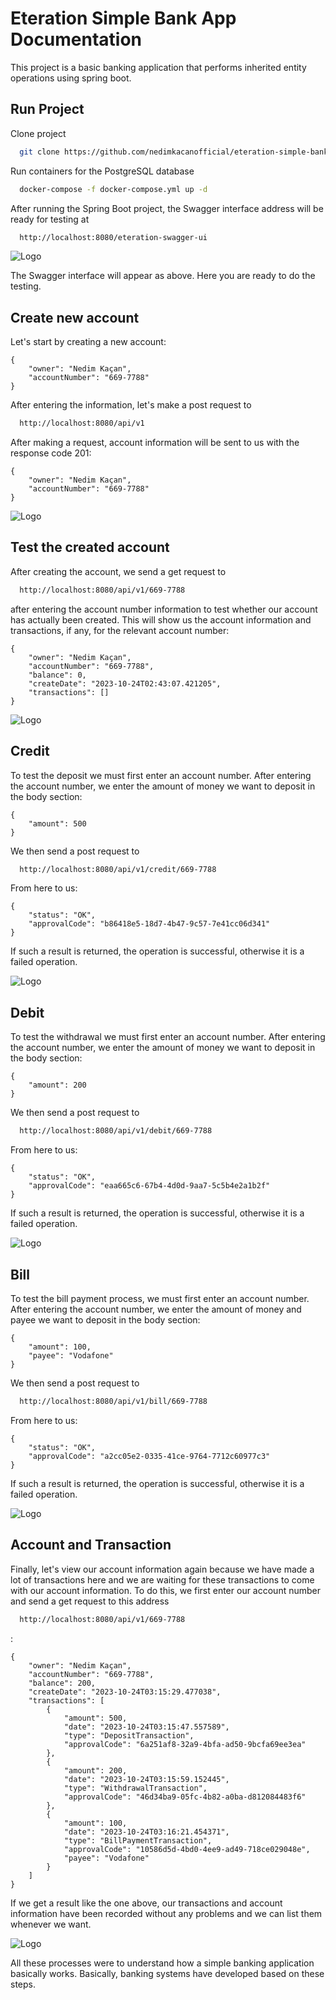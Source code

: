 
# Eteration Simple Bank App Documentation

This project is a basic banking application that performs inherited entity operations using spring boot.






## Run Project

Clone project

```bash
  git clone https://github.com/nedimkacanofficial/eteration-simple-bank.git
```

Run containers for the PostgreSQL database

```bash
  docker-compose -f docker-compose.yml up -d
```


After running the Spring Boot project, the Swagger interface address will be ready for testing at 

```bash
  http://localhost:8080/eteration-swagger-ui
```


![Logo](images/Screenshot_0.png)

The Swagger interface will appear as above. Here you are ready to do the testing.

## Create new account

Let's start by creating a new account:

    {
        "owner": "Nedim Kaçan",
        "accountNumber": "669-7788"
    }

After entering the information, let's make a post request to 

```bash
  http://localhost:8080/api/v1
```

After making a request, account information will be sent to us with the response code 201:
    
    {
        "owner": "Nedim Kaçan",
        "accountNumber": "669-7788"
    }

![Logo](images/Screenshot_1.png)

## Test the created account

After creating the account, we send a get request to 

```bash
  http://localhost:8080/api/v1/669-7788
```

after entering the account number information to test whether our account has actually been created. This will show us the account information and transactions, if any, for the relevant account number:

    {
        "owner": "Nedim Kaçan",
        "accountNumber": "669-7788",
        "balance": 0,
        "createDate": "2023-10-24T02:43:07.421205",
        "transactions": []
    }
![Logo](images/Screenshot_2.png)

## Credit

To test the deposit we must first enter an account number. After entering the account number, we enter the amount of money we want to deposit in the body section:
    
    {
        "amount": 500
    }

We then send a post request to 

```bash
  http://localhost:8080/api/v1/credit/669-7788
```

From here to us:
    
    {
        "status": "OK",
        "approvalCode": "b86418e5-18d7-4b47-9c57-7e41cc06d341"
    }

If such a result is returned, the operation is successful, otherwise it is a failed operation.

![Logo](images/Screenshot_3.png)

## Debit

To test the withdrawal we must first enter an account number. After entering the account number, we enter the amount of money we want to deposit in the body section:
    
    {
        "amount": 200
    }

We then send a post request to 

```bash
  http://localhost:8080/api/v1/debit/669-7788
```

From here to us:
    
    {
        "status": "OK",
        "approvalCode": "eaa665c6-67b4-4d0d-9aa7-5c5b4e2a1b2f"
    }

If such a result is returned, the operation is successful, otherwise it is a failed operation.

![Logo](images/Screenshot_4.png)

## Bill

To test the bill payment process, we must first enter an account number. After entering the account number, we enter the amount of money and payee we want to deposit in the body section:
    
    {
        "amount": 100,
        "payee": "Vodafone"
    }

We then send a post request to 

```bash
  http://localhost:8080/api/v1/bill/669-7788
```

From here to us:
    
    {
        "status": "OK",
        "approvalCode": "a2cc05e2-0335-41ce-9764-7712c60977c3"
    }

If such a result is returned, the operation is successful, otherwise it is a failed operation.

![Logo](images/Screenshot_5.png)

## Account and Transaction

Finally, let's view our account information again because we have made a lot of transactions here and we are waiting for these transactions to come with our account information. To do this, we first enter our account number and send a get request to this address 

```bash
  http://localhost:8080/api/v1/669-7788
```

:
    
    {
        "owner": "Nedim Kaçan",
        "accountNumber": "669-7788",
        "balance": 200,
        "createDate": "2023-10-24T03:15:29.477038",
        "transactions": [
            {
                "amount": 500,
                "date": "2023-10-24T03:15:47.557589",
                "type": "DepositTransaction",
                "approvalCode": "6a251af8-32a9-4bfa-ad50-9bcfa69ee3ea"
            },
            {
                "amount": 200,
                "date": "2023-10-24T03:15:59.152445",
                "type": "WithdrawalTransaction",
                "approvalCode": "46d34ba9-05fc-4b82-a0ba-d812084483f6"
            },
            {
                "amount": 100,
                "date": "2023-10-24T03:16:21.454371",
                "type": "BillPaymentTransaction",
                "approvalCode": "10586d5d-4bd0-4ee9-ad49-718ce029048e",
                "payee": "Vodafone"
            }
        ]
    }
If we get a result like the one above, our transactions and account information have been recorded without any problems and we can list them whenever we want.

![Logo](images/Screenshot_6.png)

All these processes were to understand how a simple banking application basically works. Basically, banking systems have developed based on these steps.
